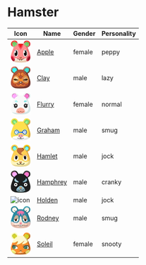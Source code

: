 # Hamster

|Icon|Name|Gender|Personality|
|---|---|---|---|
|![icon](./apple/icon.png)|[Apple](./apple)|female|peppy|
|![icon](./clay/icon.png)|[Clay](./clay)|male|lazy|
|![icon](./flurry/icon.png)|[Flurry](./flurry)|female|normal|
|![icon](./graham/icon.png)|[Graham](./graham)|male|smug|
|![icon](./hamlet/icon.png)|[Hamlet](./hamlet)|male|jock|
|![icon](./hamphrey/icon.png)|[Hamphrey](./hamphrey)|male|cranky|
|![icon](./holden/icon.png)|[Holden](./holden)|male|jock|
|![icon](./rodney/icon.png)|[Rodney](./rodney)|male|smug|
|![icon](./soleil/icon.png)|[Soleil](./soleil)|female|snooty|
